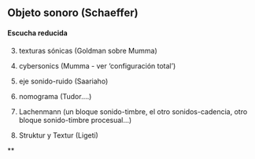 ## Objeto sonoro (Schaeffer)
    

#### Escucha reducida
    

3. texturas sónicas (Goldman sobre Mumma)
    
4. cybersonics (Mumma - ver ‘configuración total’)
    
5. eje sonido-ruido (Saariaho)
    
6. nomograma (Tudor….)
    

7. Lachenmann (un bloque sonido-timbre, el otro sonidos-cadencia, otro bloque sonido-timbre procesual…)
    
8. Struktur y Textur (Ligeti)
    



**